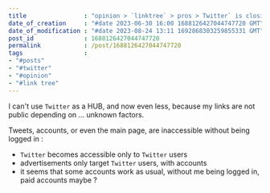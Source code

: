 ```yaml
---
title                : "opinion > `linktree` > pros > Twitter` is closing on itself"
date_of_creation     : "#date 2023-06-30 16:00 1688126427044747720 GMT"
date_of_modification : "#date 2023-08-24 13:11 1692868303259855331 GMT"
post_id              : 1688126427044747720
permalink            : /post/1688126427044747720
tags                 :
- "#posts"
- "#twitter"
- "#opinion"
- "#link tree"
---
```


I can't use `Twitter` as a HUB, and now even less, because my links are not public depending on ... unknown factors.

Tweets, accounts, or even the main page, are inaccessible without being logged in :
- `Twitter` becomes accessible only to `Twitter` users
- advertisements only target `Twitter` users, with accounts
- it seems that some accounts work as usual, without me being logged in, paid accounts maybe ?

